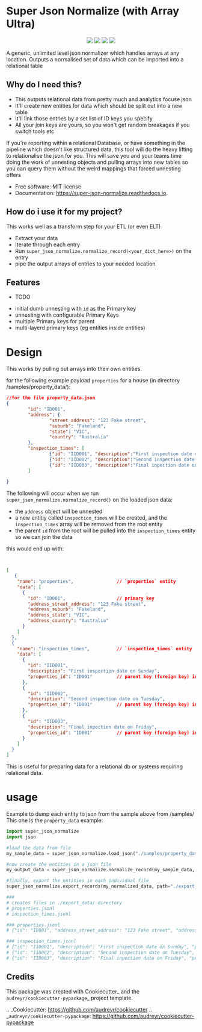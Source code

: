 
Super Json Normalize (with Array Ultra)
=====================================

<p align="center">

<a href="https://pypi.python.org/pypi/super_json_normalize" alt="Pip Logo">
        <img src="https://img.shields.io/pypi/v/super_json_normalize.svg" /></a>

<a href="https://travis-ci.com/AdamRuddGH/super_json_normalize" alt="Github">
        <img src="https://img.shields.io/travis/AdamRuddGH/super_json_normalize.svg" /></a>

<a href="https://super-json-normalize.readthedocs.io/en/latest/?version=latest" alt="Documentation Status">
        <img src="https://readthedocs.org/projects/super-json-normalize/badge/?version=latest" /></a>

<a href="https://pyup.io/repos/github/AdamRuddGH/super_json_normalize/" alt="Updates">
        <img src="https://pyup.io/repos/github/AdamRuddGH/super_json_normalize/shield.svg" /></a>

A generic, unlimited level json normalizer which handles arrays at any location. Outputs a normalised set of data which can be imported into a relational table
</p>



## Why do I need this?

- This outputs relational data from pretty much and analytics focuse json
- It'll create new entities for data which should be split out into a new table
- It'll link those entries by a set list of ID keys you specify
- All your join keys are yours, so you won't get random breakages if you switch tools etc

If you're reporting within a relational Database, or have something in the pipeline which doesn't like structured data, this tool will do the heavy lifting to relationalise the json for you.
This will save you and your teams time doing the work of unnesting objects and pulling arrays into new tables so you can query them without the weird mappings that forced unnesting offers

* Free software: MIT license
* Documentation: https://super-json-normalize.readthedocs.io.

## How do i use it for my project?

This works well as a transform step for your ETL (or even ELT)
- Extract your data
- Iterate through each entry
- Run `super_json_normalize.normalize_record(<your_dict_here>)` on the entry
- pipe the output arrays of entries to your needed location 


Features
--------

* TODO
- initial dumb unnesting with `id` as the Primary key
- unnesting with configurable Primary Keys
- multiple Primary keys for parent
- multi-layerd primary keys (eg entities inside entities)

# Design

This works by pulling out arrays into their own entities. 

for the following example payload `properties` for a house (in directory /samples/property_data/):
```json
//for the file property_data.json
{
        "id": "ID001",
        "address": {
                "street_address": "123 Fake street",
                "suburb": "Fakeland",
                "state": "VIC",
                "country": "Australia"
        },
        "inspection_times": [
                {"id": "IID001", "description":"First inspection date on Sunday"},
                {"id": "IID002", "description":"Second inspection date on Tuesday"},
                {"id": "IID003", "description":"Final inpection date on Friday"}
        ]
        
}
```
The following will occur when we run `super_json_normalize.normalize_record()` on the loaded json data:
- the `address` object will be unnested
- a new entitiy called `inspection_times` will be created, and the `inspection_times` array will be removed from the root entity
- the parent `id` from the root will be pulled into the `inspection_times` entity so we can join the data

this would end up with:
```json


[
   {
    "name": "properties",                // `properties` entity
    "data": [
      {
        "id": "ID001",                   // primary key
        "address_street_address": "123 Fake street",
        "address_suburb": "Fakeland",
        "address_state": "VIC",
        "address_country": "Australia"
      }
    ]
  },
  {
    "name": "inspection_times",          // `inspection_times` entity
    "data": [
      {
        "id": "IID001",         
        "description": "First inspection date on Sunday",
        "properties_id": "ID001"         // parent key (foreign key) inherited from the root 
      },
      {
        "id": "IID002",
        "description": "Second inspection date on Tuesday",
        "properties_id": "ID001"         // parent key (foreign key) inherited from the root
      },
      {
        "id": "IID003",
        "description": "Final inpection date on Friday",
        "properties_id": "ID001"         // parent key (foreign key) inherited from the root
      }
    ]
  }
]

```


This is useful for preparing data for a relational db or systems requiring relational data.


# usage

Example to dump each entity to json from the sample above from /samples/
This one is the `property_data` example:

```python
import super_json_normalize
import json

#load the data from file
my_sample_data = super_json_normalize.load_json("./samples/property_data.json")

#now create the entities in a json file
my_output_data = super_json_normalize.normalize_record(my_sample_data, parent_name="properties")

#finally, export the entities in each individual file
super_json_normalize.export_records(my_normalized_data, path="./export_data/", format="jsonl")

###
# creates files in ./export_data/ directory 
# properties.jsonl
# inspection_times.jsonl

### properties.jsonl
# {"id": "ID001", "address_street_address": "123 Fake street", "address_suburb": "Fakeland", "address_state": "VIC", "address_country": "Australia"}

### inspection_times.jsonl
# {"id": "IID001", "description": "First inspection date on Sunday", "properties_id": "ID001"}
# {"id": "IID002", "description": "Second inspection date on Tuesday", "properties_id": "ID001"}
# {"id": "IID003", "description": "Final inpection date on Friday", "properties_id": "ID001"}

```


Credits
-------

This package was created with Cookiecutter_ and the `audreyr/cookiecutter-pypackage`_ project template.

.. _Cookiecutter: https://github.com/audreyr/cookiecutter
.. _`audreyr/cookiecutter-pypackage`: https://github.com/audreyr/cookiecutter-pypackage
